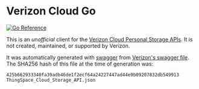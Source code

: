 # Verizon Cloud Go

[![Go Reference](https://pkg.go.dev/badge/github.com/MattX/verizon-cloud-go.svg)](https://pkg.go.dev/github.com/MattX/verizon-cloud-go)

This is an *unofficial* client for the [Verizon Cloud Personal Storage APIs](https://thingspace.verizon.com/resources/documentation/vzcloud/Try_It/). It is not created, maintained, or supported by Verizon.

It was automatically generated with [swagger](https://swagger.io/) from [Verizon's swagger file](https://thingspace.verizon.com/content/dam/thingspace-portal/resources/documentation/swagger/ThingSpace_Cloud_Storage_API.json). The SHA256 hash of this file at the time of generation was:

```
425b662933340fa39adb46de1f2ecf64a24227447ad44e9b09207832db549913  ThingSpace_Cloud_Storage_API.json
```
 
